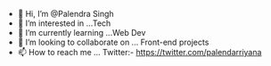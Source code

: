 - 👋 Hi, I’m @Palendra Singh
- 👀 I’m interested in ...Tech
- 🌱 I’m currently learning ...Web Dev
- 💞️ I’m looking to collaborate on ... Front-end projects
- 📫 How to reach me ... Twitter:- https://twitter.com/palendarriyana

<!---
Palendra123/Palendra123 is a ✨ special ✨ repository because its `README.md` (this file) appears on your GitHub profile.
You can click the Preview link to take a look at your changes.
--->
